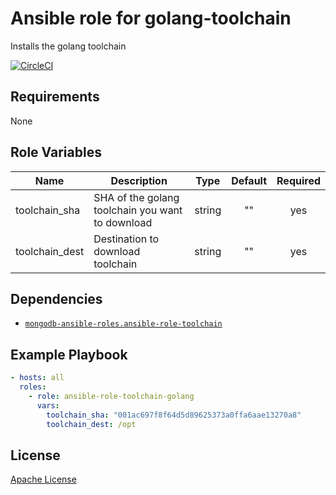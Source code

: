 Ansible role for golang-toolchain
=================================

Installs the golang toolchain

[![CircleCI](https://img.shields.io/circleci/build/github/mongodb-ansible-roles/ansible-role-golang-toolchain/master?style=flat-square)](https://circleci.com/gh/mongodb-ansible-roles/ansible-role-golang-toolchain)

Requirements
------------

None

Role Variables
--------------

| Name | Description | Type | Default | Required |
|------|-------------|:----:|:-------:|:--------:|
| toolchain\_sha | SHA of the golang toolchain you want to download | string | "" | yes |
| toolchain\_dest | Destination to download toolchain | string | "" | yes |

Dependencies
------------

- [`mongodb-ansible-roles.ansible-role-toolchain`](https://github.com/mongodb-ansible-roles/ansible-role-toolchain)

Example Playbook
----------------

```yaml
- hosts: all
  roles:
    - role: ansible-role-toolchain-golang
      vars:
        toolchain_sha: "001ac697f8f64d5d89625373a0ffa6aae13270a8"
        toolchain_dest: /opt
```

License
-------

[Apache License](LICENSE)
